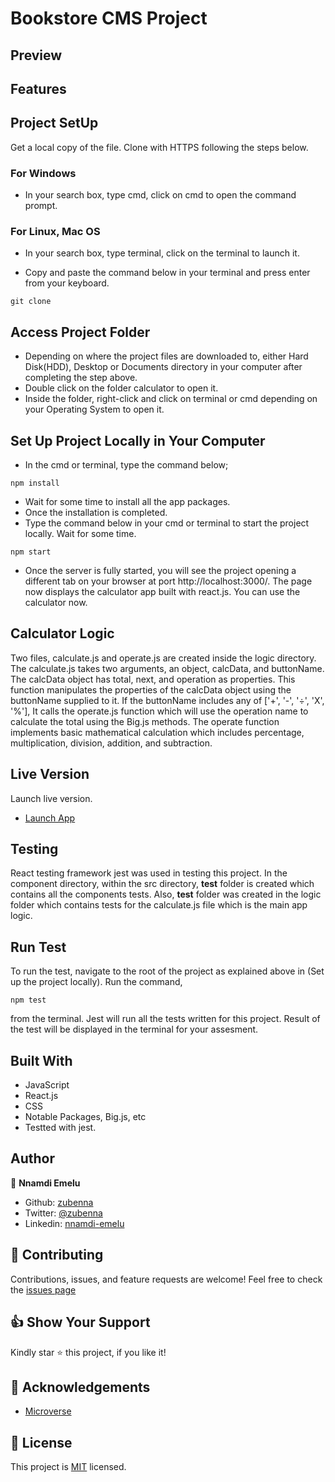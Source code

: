 # Bookstore CMS Project

## Preview


## Features

## Project SetUp
Get a local copy of the file. Clone with HTTPS following the steps below.

### For Windows
- In your search box, type cmd, click on cmd to open the command prompt.

### For Linux, Mac OS
- In your search box, type terminal, click on the terminal to launch it.

- Copy and paste the command below in your terminal and press enter from your keyboard.
```
git clone 
```
## Access Project Folder 
- Depending on where the project files are downloaded to, either Hard Disk(HDD), Desktop or Documents directory in your computer after completing the step above.
- Double click on the folder calculator to open it.
- Inside the folder, right-click and click on terminal or cmd depending on your Operating System to open it.

## Set Up Project Locally in Your Computer
- In the cmd or terminal, type the command below;
```
npm install
```
- Wait for some time to install all the app packages.
- Once the installation is completed.
- Type the command below in your cmd or terminal to start the project locally. Wait for some time.
```
npm start
```
- Once the server is fully started, you will see the project opening a different tab on your browser at port http://localhost:3000/. The page now displays the calculator app built with react.js. You can use the calculator now.

## Calculator Logic
Two files, calculate.js and operate.js are created inside the logic directory. The calculate.js takes two arguments, an object, calcData, and buttonName. The calcData object has total, next, and operation as properties. This function manipulates the properties of the calcData object using the buttonName supplied to it. If the buttonName includes any of ['+', '-', '÷', 'X', '%'], It calls the operate.js function which will use the operation name to calculate the total using the Big.js methods. The operate function implements basic mathematical calculation which includes percentage, multiplication, division, addition, and subtraction.

## Live Version
Launch live version.
- [Launch App](https://calculator-zubenna.herokuapp.com/)

## Testing
React testing framework jest was used in testing this project.
In the component directory, within the src directory, __test__ folder is created which contains all the components tests. Also, __test__ folder was created in the logic folder which contains tests for the calculate.js file which is the main app logic.

## Run Test
To run the test, navigate to the root of the project as explained above in (Set up the project locally). Run the command,

```
npm test
```
from the terminal. Jest will run all the tests written for this project. Result of the test will be displayed in the terminal for your assesment.

## Built With
- JavaScript
- React.js
- CSS
- Notable Packages, Big.js, etc
- Testted with jest.

## Author
👤 **Nnamdi Emelu**
- Github: [zubenna](https://github.com/zubenna)
- Twitter: [@zubenna](https://twitter.com/zubenna)
- Linkedin: [nnamdi-emelu](https://www.linkedin.com/in/nnamdi-emelu/)

## 🤝 Contributing
Contributions, issues, and feature requests are welcome!
Feel free to check the [issues page](https://github.com/Zubenna/calculator-react/issues/new)

## 👍 Show Your Support
Kindly star ⭐️ this project, if you like it!

## :clap: Acknowledgements
- [Microverse](https://www.microverse.org/)

## 📝 License
This project is [MIT](./LICENSE) licensed.
